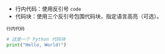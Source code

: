 - 行内代码：使用反引号 `code`
- 代码块：使用三个反引号包围代码块，指定语言高亮（可选）。

`行内代码`

```python
# 这是一个 Python 代码块
print("Hello, World!")
```
